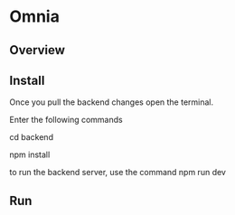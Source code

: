 # Omnia

## Overview

## Install
Once you pull the backend changes open the terminal.

Enter the following commands

cd backend

npm install


to run the backend server, use the command
npm run dev


## Run
